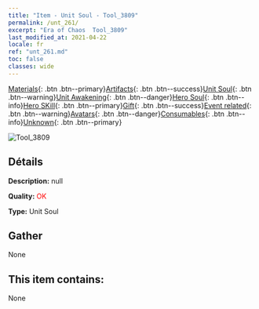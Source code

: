 ```yaml
---
title: "Item - Unit Soul - Tool_3809"
permalink: /unt_261/
excerpt: "Era of Chaos  Tool_3809"
last_modified_at: 2021-04-22
locale: fr
ref: "unt_261.md"
toc: false
classes: wide
---
```

 [Materials](/ItemsFR/){: .btn .btn--primary}[Artifacts](/ItemsFR/Artifacts/){: .btn .btn--success}[Unit Soul](/ItemsFR/UnitSoul/){: .btn .btn--warning}[Unit Awakening](/ItemsFR/UnitAwakening/){: .btn .btn--danger}[Hero Soul](/ItemsFR/HeroSoul/){: .btn .btn--info}[Hero SKill](/ItemsFR/HeroSkill/){: .btn .btn--primary}[Gift](/ItemsFR/Gift/){: .btn .btn--success}[Event related](/ItemsFR/Events/){: .btn .btn--warning}[Avatars](/ItemsFR/Avatars/){: .btn .btn--danger}[Consumables](/ItemsFR/Consumables/){: .btn .btn--info}[Unknown](/ItemsFR/Unknown/){: .btn .btn--primary}

 ![Tool_3809](/images/u/ti_baihu.jpg)

## Détails
 **Description:** null

 **Quality:** <span style="color: #FF0000">OK</span>

 **Type:** Unit Soul

## Gather

  None

## This item contains:

  None

